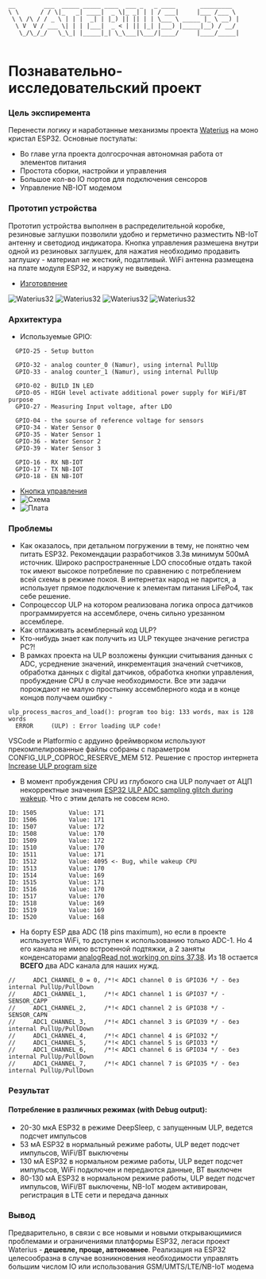 ```
__        ___  _____ _____ ____  ___ _   _ ____       _________  
\ \      / / \|_   _| ____|  _ \|_ _| | | / ___|     |___ /___ \ 
 \ \ /\ / / _ \ | | |  _| | |_) || || | | \___ \ _____ |_ \ __) |
  \ V  V / ___ \| | | |___|  _ < | || |_| |___) |_____|__) / __/ 
   \_/\_/_/   \_\_| |_____|_| \_\___|\___/|____/     |____/_____|
   
```
# Познавательно-исследовательский проект

### Цель экспиремента
Перенести логику и наработанные механизмы проекта [Waterius](https://github.com/dontsovcmc/waterius) на моно кристал ESP32.
Основные постулаты:
- Во главе угла проекта долгосрочная автономная работа от элементов питания
- Простота сборки, настройки и управления
- Большое кол-во IO портов для подключения сенсоров
- Управление NB-IOT модемом

### Прототип устройства
Прототип устройства выполнен в распределительной коробке, резиновые заглушки позволили удобно и герметично разместить NB-IoT антенну и светодиод индикатора. Кнопка управления размешена внутри одной из резиновых заглушек, для нажатия необходимо продавить заглушку - материал не жесткий, податливый. WiFi антенна размещена на плате модуля ESP32, и наружу не выведена.

- [Изготовление](Making.md)

![](Board/device_v1_4.JPG "Waterius32")
![](Board/device_v1_5.JPG "Waterius32")
![](Board/device_v1_3.JPG "Waterius32")
![](Board/device_v1_2.JPG "Waterius32")

### Архитектура
- Используемые GPIO:
```
  GPIO-25 - Setup button

  GPIO-32 - analog counter_0 (Namur), using internal PullUp
  GPIO-33 - analog counter_1 (Namur), using internal PullUp

  GPIO-02 - BUILD IN LED
  GPIO-05 - HIGH level activate additional power supply for WiFi/BT purpose
  GPIO-27 - Measuring Input voltage, after LDO

  GPIO-04 - the sourse of reference voltage for sensors
  GPIO-34 - Water Sensor 0
  GPIO-35 - Water Sensor 1
  GPIO-36 - Water Sensor 2
  GPIO-39 - Water Sensor 3
  
  GPIO-16 - RX NB-IOT
  GPIO-17 - TX NB-IOT
  GPIO-18 - EN NB-IOT
```
- [Кнопка управления](BUTTON.md)
- ![Схема](Board/EAGLE/scheme_eagle.png "Схема")
- ![Плата](Board/EAGLE/board_W32_v1.png "Плата")


### Проблемы
- Как оказалось, при детальном погружении в тему, не понятно чем питать ESP32. Рекомендации разработчиков 3.3в минимум 500мА источник. Широко распространенные LDO способные отдать такой ток имеют высокое потребление по сравнению с потреблением всей схемы в режиме покоя. В интернетах народ не парится, а использует прямое подключение к элементам питания LiFePo4, так себе решение.
- Сопроцессор ULP на котором реализована логика опроса датчиков программируется на ассемблере, очень сильно урезанном ассемблере.
- Как отлаживать асемблерный код ULP?
- Кто-нибудь знает как получить из ULP текущее значение регистра PC?!
- В рамках проекта на ULP возложены функции считывания данных с ADC, усреднение значений, инкрементация значений счетчиков, обработка данных с digital датчиков, обработка кнопки управления, пробуждение CPU в случае необходимости. Все эти задачи порождают не малую простынку ассемблерного кода и в конце концов получаем ошибку - 

```
ulp_process_macros_and_load(): program too big: 133 words, max is 128 words
  ERROR     (ULP) : Error loading ULP code!
```

VSCode и Platformio с ардуино фреймворком используют прекомпелированные файлы собраны с параметром CONFIG_ULP_COPROC_RESERVE_MEM 512. Решение с простор интернета [Increase ULP program size](https://www.esp32.com/viewtopic.php?t=7023)

- В момент пробуждения CPU из глубокого сна ULP получает от АЦП некорректные значения [ESP32 ULP ADC sampling glitch during wakeup](https://esp32.com/viewtopic.php?t=7105). Что с этим делать не совсем ясно.

```
ID: 1505         Value: 171
ID: 1506         Value: 171
ID: 1507         Value: 172
ID: 1508         Value: 170
ID: 1509         Value: 172
ID: 1510         Value: 170
ID: 1511         Value: 171
ID: 1512         Value: 4095 <- Bug, while wakeup CPU
ID: 1513         Value: 170
ID: 1514         Value: 169
ID: 1515         Value: 171
ID: 1516         Value: 170
ID: 1517         Value: 170
ID: 1518         Value: 169
ID: 1519         Value: 169
ID: 1520         Value: 168
```

- На борту ESP два ADC (18 pins maximum), но если в проекте испльзуется WiFi, то доступен к использованию только ADC-1. Но 4 его канала не имею встроенной подтяжки, а 2 заняты конденсаторами [analogRead not working on pins 37,38](https://github.com/espressif/arduino-esp32/issues/397). Из 18 остается **ВСЕГО** два ADC канала для наших нужд.
```
//     ADC1_CHANNEL_0 = 0, /*!< ADC1 channel 0 is GPIO36 */ - без internal PullUp/PullDown
//     ADC1_CHANNEL_1,     /*!< ADC1 channel 1 is GPIO37 */ - SENSOR_CAPP
//     ADC1_CHANNEL_2,     /*!< ADC1 channel 2 is GPIO38 */ - SENSOR_CAPN
//     ADC1_CHANNEL_3,     /*!< ADC1 channel 3 is GPIO39 */ - без internal PullUp/PullDown
//     ADC1_CHANNEL_4,     /*!< ADC1 channel 4 is GPIO32 */
//     ADC1_CHANNEL_5,     /*!< ADC1 channel 5 is GPIO33 */
//     ADC1_CHANNEL_6,     /*!< ADC1 channel 6 is GPIO34 */ - без internal PullUp/PullDown
//     ADC1_CHANNEL_7,     /*!< ADC1 channel 7 is GPIO35 */ - без internal PullUp/PullDown
```

### Результат

#### Потребление в различных режимах (with Debug output):
- 20-30 мкА ESP32 в режиме DeepSleep, с запущенным ULP, ведется подсчет импульсов
- 53 мА     ESP32 в нормальный режиме работы, ULP ведет подсчет импульсов, WiFi/BT выключены
- 130 мА    ESP32 в нормальном режиме работы, ULP ведет подсчет импульсов, WiFi подключен и передаются данные, BT выключен
- 80-130 мА ESP32 в нормальном режиме работы, ULP ведет подсчет импульсов, WiFi/BT выключены, NB-IoT модем активирован, регистрация в LTE сети и передача данных

### Вывод
Предварительно, в связи с все новыми и новыми открывающимися проблемами и ограничениями платформы ESP32, легаси проект Waterius -  **дешевле, проще, автономнее**. Реализация на ESP32 целесообразна в случае возникновения необходимости управлять большим числом IO или использования GSM/UMTS/LTE/NB-IoT модема
